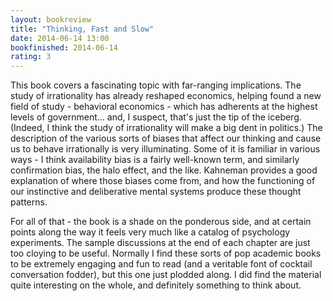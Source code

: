 ```yaml
---
layout: bookreview
title: "Thinking, Fast and Slow"
date: 2014-06-14 13:00
bookfinished: 2014-06-14
rating: 3
---
```


This book covers a fascinating topic with far-ranging implications.  The study of irrationality has already reshaped economics, helping found a new field of study - behavioral economics - which has adherents at the highest levels of government... and, I suspect, that's just the tip of the iceberg.  (Indeed, I think the study of irrationality will make a big dent in politics.)  The description of the various sorts of biases that affect our thinking and cause us to behave irrationally is very illuminating.  Some of it is familiar in various ways - I think availability bias is a fairly well-known term, and similarly confirmation bias, the halo effect, and the like. Kahneman provides a good explanation of where those biases come from, and how the functioning of our instinctive and deliberative mental systems produce these thought patterns.



For all of that - the book is a shade on the ponderous side, and at certain points along the way it feels very much like a catalog of psychology experiments.  The sample discussions at the end of each chapter are just too cloying to be useful.  Normally I find these sorts of pop academic books to be extremely engaging and fun to read (and a veritable font of cocktail conversation fodder), but this one just plodded along.  I did find the material quite interesting on the whole, and definitely something to think about.